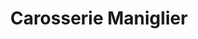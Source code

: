 ---
title: "Carosserie Maniglier"
url: /annecy/carosserie-maniglier/
shop: réparation de voitures
---
